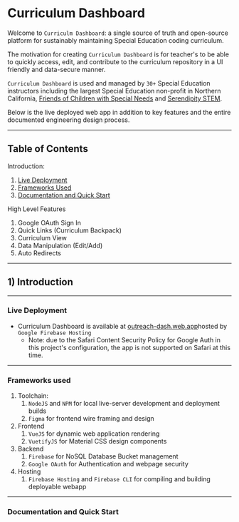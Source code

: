 # Curriculum Dashboard
Welcome to `Curriculm Dashboard`: a single source of truth and open-source platform for sustainably maintaining Special Education coding curriculum. 

The motivation for creating `Curriculum Dashboard` is for teacher's to be able to quickly access, edit, and contribute to the curriculum repository in a UI friendly and data-secure manner.

`Curriculum Dashboard` is used and managed by `30+` Special Education instructors including the largest Special Education non-profit in Northern California, [Friends of Children with Special Needs](https://fcsn1996.org) and [Serendipity STEM](http://serendipitySTEM.org).

Below is the live deployed web app in addition to key features and the entire documented engineering design process.
____
## Table of Contents
Introduction:
1. [Live Deployment](#live-deployment)
2. [Frameworks Used](#frameworks-used)
3. [Documentation and Quick Start](#Documentation-and-Quick-Start)

High Level Features
1. Google OAuth Sign In
2. Quick Links (Curriculum Backpack)
3. Curriculum View
4. Data Manipulation (Edit/Add)
5. Auto Redirects
___
## 1) Introduction
____
### Live Deployment
- Curriculum Dashboard is available at  [outreach-dash.web.app](https://outreach-dash.web.app)hosted by `Google Firebase Hosting`
	- Note: due to the Safari Content Security Policy for Google Auth in this project's configuration, the app is not supported on Safari at this time.
____
### Frameworks used
1. Toolchain:
	1. `NodeJS` and `NPM` for local live-server development and deployment builds
	2. `Figma` for frontend wire framing and design
2. Frontend
	1. `VueJS` for dynamic web application rendering
	2. `VuetifyJS` for Material CSS design components
3. Backend
	1. `Firebase` for NoSQL Database Bucket management
	2. `Google OAuth` for Authentication and webpage security
4. Hosting
	1. `Firebase Hosting` and `Firebase CLI` for compiling and building deployable webapp
___
### Documentation and Quick Start
